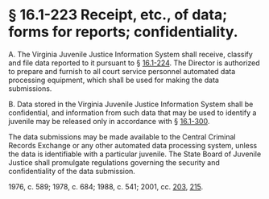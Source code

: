 # § 16.1-223 Receipt, etc., of data; forms for reports; confidentiality.

<p>A. The Virginia Juvenile Justice Information System shall receive, classify and file data reported to it pursuant to § <a href='http://law.lis.virginia.gov/vacode/16.1-224/'>16.1-224</a>. The Director is authorized to prepare and furnish to all court service personnel automated data processing equipment, which shall be used for making the data submissions.</p><p>B. Data stored in the Virginia Juvenile Justice Information System shall be confidential, and information from such data that may be used to identify a juvenile may be released only in accordance with § <a href='http://law.lis.virginia.gov/vacode/16.1-300/'>16.1-300</a>.</p><p>The data submissions may be made available to the Central Criminal Records Exchange or any other automated data processing system, unless the data is identifiable with a particular juvenile. The State Board of Juvenile Justice shall promulgate regulations governing the security and confidentiality of the data submission.</p><p>1976, c. 589; 1978, c. 684; 1988, c. 541; 2001, cc. <a href='http://lis.virginia.gov/cgi-bin/legp604.exe?011+ful+CHAP0203'>203</a>, <a href='http://lis.virginia.gov/cgi-bin/legp604.exe?011+ful+CHAP0215'>215</a>.</p>